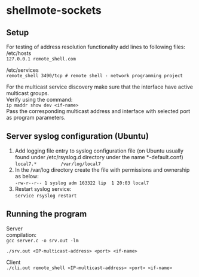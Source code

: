 # shellmote-sockets

## Setup
For testing of address resolution functionality add lines to following files:  
/etc/hosts  
```127.0.0.1 remote_shell.com```  


/etc/services  
```remote_shell	3490/tcp # remote shell - network programming project```  

For the multicast service discovery make sure that the interface have active multicast groups.  
Verify using the command:  
```ip maddr show dev <if-name>```  
Pass the corresponding multicast address and interface with selected port as program parameters.  

## Server syslog configuration (Ubuntu)  
1. Add logging file entry to syslog configuration file (on Ubuntu usually found under /etc/rsyslog.d directory under the name *-default.conf)  
    ```local7.*			/var/log/local7```  
2. In the /var/log directory create the file with permissions and ownership as below:  
    ```-rw-r--r-- 1 syslog adm 163322 lip  1 20:03 local7```  
3. Restart syslog service:  
    ```service rsyslog restart```  


## Running the program
Server  
compilation:  
```gcc server.c -o srv.out -lm```
  
```./srv.out <IP-multicast-address> <port> <if-name>```  

Client  
```./cli.out remote_shell <IP-multicast-address> <port> <if-name>```  